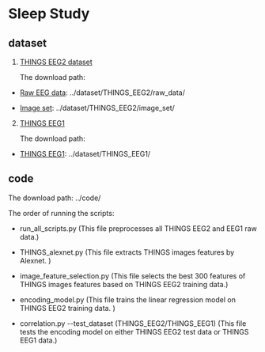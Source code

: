 # Sleep Study

## dataset

1. [THINGS EEG2 dataset](https://www.sciencedirect.com/science/article/pii/S1053811922008758?via%3Dihub)

    The download path:
   
* [Raw EEG data](https://osf.io/crxs4/): ../dataset/THINGS_EEG2/raw_data/

* [Image set](https://osf.io/y63gw/): ../dataset/THINGS_EEG2/image_set/

2. [THINGS EEG1](https://www.nature.com/articles/s41597-021-01102-7) 

    The download path:

* [THINGS EEG1](https://openneuro.org/datasets/ds003825/versions/1.2.0): ../dataset/THINGS_EEG1/

## code

The download path: ../code/

The order of running the scripts: 

* run_all_scripts.py (This file preprocesses all THINGS EEG2 and EEG1 raw data.)

* THINGS_alexnet.py (This file extracts THINGS images features by Alexnet. )

* image_feature_selection.py (This file selects the best 300 features of THINGS images features based on THINGS EEG2 training data.)

* encoding_model.py (This file trains the linear regression model on THINGS EEG2 training data. )

* correlation.py --test_dataset (THINGS_EEG2/THINGS_EEG1) (This file tests the encoding model on either THINGS EEG2 test data or THINGS EEG1 data.)